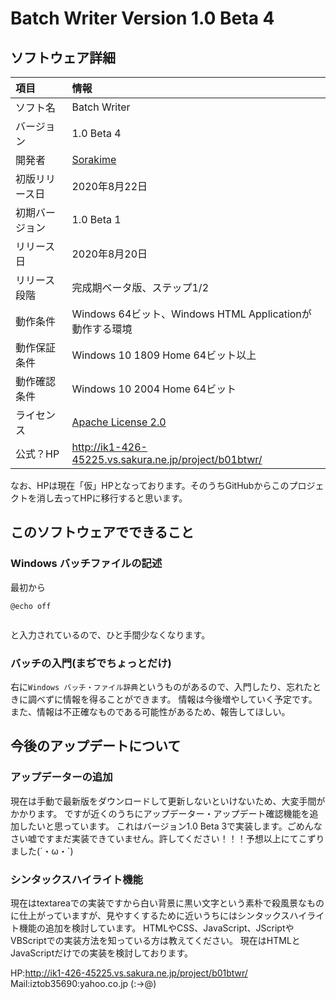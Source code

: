 # Batch Writer Version 1.0 Beta 4


## ソフトウェア詳細
|項目|情報|
|:-|:-|
|ソフト名|Batch Writer|
|バージョン|1.0 Beta 4|
|開発者|[Sorakime](https://sorakime.theblog.me/)|
|初版リリース日|2020年8月22日|
|初期バージョン|1.0 Beta 1|
|リリース日|2020年8月20日|
|リリース段階|完成期ベータ版、ステップ1/2|
|動作条件|Windows 64ビット、Windows HTML Applicationが動作する環境|
|動作保証条件|Windows 10 1809 Home 64ビット以上|
|動作確認条件|Windows 10 2004 Home 64ビット|
|ライセンス|[Apache License 2.0](https://www.apache.org/licenses/)|
|公式？HP | http://ik1-426-45225.vs.sakura.ne.jp/project/b01btwr/ |

なお、HPは現在「仮」HPとなっております。そのうちGitHubからこのプロジェクトを消し去ってHPに移行すると思います。

## このソフトウェアでできること
### Windows バッチファイルの記述
最初から
```plane:
@echo off


```
と入力されているので、ひと手間少なくなります。

### バッチの入門(まぢでちょっとだけ)
右に`Windows バッチ・ファイル辞典`というものがあるので、入門したり、忘れたときに調べずに情報を得ることができます。
情報は今後増やしていく予定です。
また、情報は不正確なものである可能性があるため、報告してほしい。

## 今後のアップデートについて
### アップデーターの追加
現在は手動で最新版をダウンロードして更新しないといけないため、大変手間がかかります。
ですが近くのうちにアップデーター・アップデート確認機能を追加したいと思っています。
これはバージョン1.0 Beta 3で実装します。ごめんなさい嘘ですまだ実装できていません。許してください！！！予想以上にてこずりました(´・ω・`)
### シンタックスハイライト機能
現在はtextareaでの実装ですから白い背景に黒い文字という素朴で殺風景なものに仕上がっていますが、見やすくするために近いうちにはシンタックスハイライト機能の追加を検討しています。
HTMLやCSS、JavaScript、JScriptやVBScriptでの実装方法を知っている方は教えてください。
現在はHTMLとJavaScriptだけでの実装を検討しております。

HP:http://ik1-426-45225.vs.sakura.ne.jp/project/b01btwr/
Mail:iztob35690:yahoo.co.jp (:->@)
